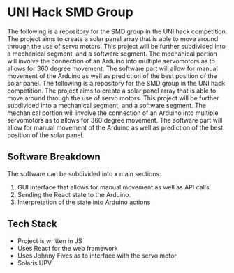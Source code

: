 # UNI Hack SMD Group
The following is a repository for the SMD group in the UNI hack competition. The project aims to create a solar panel array that is able to move around through the use of servo motors. This project will be further subdivided into a mechanical segment, and a software segment. The mechanical portion will involve the connection of an Arduino into multiple servomotors as to allows for 360 degree movement. The software part will allow for manual movement of the Arduino as well as prediction of the best position of the solar panel. 
The following is a repository for the SMD group in the UNI hack competition. The project aims to create a solar panel array that is able to move around through the use of servo motors. This project will be further subdivided into a mechanical segment, and a software segment. The mechanical portion will involve the connection of an Arduino into multiple servomotors as to allows for 360 degree movement. The software part will allow for manual movement of the Arduino as well as prediction of the best position of the solar panel. 

## Software Breakdown
The software can be subdivided into x main sections:
1. GUI interface that allows for manual movement as well as API calls.
2. Sending the React state to the Arduino.
3. Interpretation of the state into Arduino actions

## Tech Stack
- Project is written in JS
- Uses React for the web framework
- Uses Johnny Fives as to interface with the servo motor
- Solaris UPV